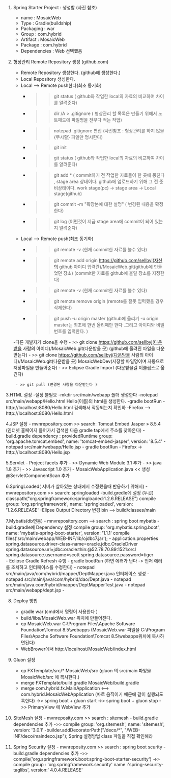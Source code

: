 1. Spring Starter Project  : 생성함 (사진 참조)
	- name : MosaicWeb
 	- Type : Gradle(buildship)
 	- Packaging : war
 	- Group : com.hybrid
 	- Artifact : MosaicWeb
 	- Package : com.hybrid
 	- Dependencies : Web 선택했음
 
 
2. 형상관리 Remote Repository 생성 (github.com)
 	- Remote Repository 생성한다. (github에 생성한다.)
 	- Local Repository 생성한다. 
 	- Local --> Remote push한다(최초 동기화)
 		- >> git status ( github와  작업한 local의 자료의 비교하여 차이를 알려준다) 
 		- >> dir /A > .gitignore ( 형상관리 할 목록은 만들기 위해서 노트패드에 파일명을 전부다 적는 작업)
 		- >> notepad .gitignore 편집 (사진참조 : 형상관리를 하지 않을 {무시할} 파일만 명시한다)
 		- >> git init
 		- >> git status ( github와  작업한 local의 자료의 비교하여 차이를 알려준다) 
 		- >> git add * ( commit하기 전  작업한 자료들이 한 곳에 뭉친다  , stage area 상태이다. github에 업로드하기 위해 그 전 준비상태이다. 
 							work stage(pc) -> stage area -> Local stage(github)
 		- >> git commit -m "확장본에 대한 설명" ( 변경된 내용을 확정한다)
 		- >> git log (어떤것이 지금 stage area에 commit이 되어 있는지 알려준다)
 	- Local --> Remote push(최초 동기화)
 		- >> git remote -v (현재 commit한 자료를 볼수 있다)
 		- >> git remote add origin https://github.com/sellbyj(자신의 github 아이디 입력란)/MosaicWeb.git(github에 만들었던 장소) 
 										(commit한 자료를 github에 올릴 장소를 지정한다)
 		- >> git remote -v (현재 commit한 자료를 볼수 있다)
 		- >> git remote remove origin (remote를 잘못 입력했을 경우 삭제한다) 
 		- >> git push -u origin master (github에 올리기 -u origin master는 최초에 한번 올리때만 한다 .그리고 아이디와 비밀번호를 입력한다. ) 
 		
 	-다른 개발자가 clone을 수행
 		- >> git clone	https://github.com/sellbyj(다운받을 사람의 아이디)/MosaicWeb.git(다운받을 곳) (github에 올려진 파일을 다운받는다)
 		- >> git clone	https://github.com/sellbyj(다운받을 사람의 아이디)/MosaicWeb.git(다운받을 곳) MosaicWebDev(저장할 파일명이며 자동으로 저장파일을 만들어준다)
 		- >> Eclipse Gradle Import (다운받을걸 이클립스로 옮긴다)
 		
 		- >> git pull (변경된 사항을 다운받는다 )
 
3.HTML 설정
	-설정 불필요
	-mkdir src/main/webapp 폴더 생성한다
	-notepad src/main/webapp/Hello.html  Hello(이름)의 html을 생성한다.
	-gradle bootRun 
		- http://localhost:8080/Hello.html 검색해서 작동되는지 확인하
	-Firefox --> http://localhost:8080/Hello.html
	
4.JSP 설정
	- mvnrepository.com >> search: Tomcat Embed Jasper » 8.5.4  (인터넷 홈페이지 들어가서 검색한 다음 gradle tap에서 주소를 찾아온다)
	- build.gradle dependency : providedRuntime group: 'org.apache.tomcat.embed', name: 'tomcat-embed-jasper', version: '8.5.4'	
	- notepad src/main/webapp/Hello.jsp
	- gradle bootRun
	- Firefox -> http://localhost:8080/Hello.jsp
	
5.Servlet
	- Project facets 추가
		- >> Dynamic Web Module 3.1 추가 
		- >> java 1.8 추가
		- >> Javascript 1.0 추가
	- MosaicWebApplication.java << 생성	@ServletComponentScan 추가

6.SpringLoaded( 서버가 살아있는 상태에서 수정했을때 반응하기 위해서)
	-mvnrepository.com >> search: springloaded
	-build.gredle에 설정 (두곳)
		classpath("org.springframework:springloaded:1.2.6.RELEASE")
		compile group: 'org.springframework', name: 'springloaded', version: '1.2.6.RELEASE'
	-Elipse Output Directory 변경
		bin --> build/classes/main
	
7.Mybatis(db연동)
	- mnvrepository.com --> search : spring boot mybatis
	- build.gradle에 Dependency 설정
		compile group: 'org.mybatis.spring.boot', name: 'mybatis-spring-boot-starter', version: '1.1.1'
		compile files('src/main/webapp/WEB-INF/lib/ojdbc7.jar');
	- application.properties
		spring.datasource.driver-class-name=oracle.jdbc.OracleDriver
		spring.datasource.url=jdbc:oracle:thin:@52.78.70.89:1521:orcl
		spring.datasource.username=scott
		spring.datasource.password=tiger	
	- Eclipse Gradle Refresh 수행
	- gradle bootRun (하면 에러가 난다  -> 먼저 에러를 조치하고 인터페이스를 수정한다)
	- notepad src/main/java/com/hybrid/mapper/DeptMapper.java 인터페이스 생성
	- notepad src/main/java/com/hybrid/dao/Dept.java
	- notepad src/main/java.com/hybrid/mapper/DeptMapperTest.java
	- notepad src/main/webapp/dept.jsp
	-

8. Deploy 방법
	- gradle war (cmd에서 명령어 사용한다 )
	- build/libs/MosaicWeb.war 위치에 만들어진다.
	- cp  MosaicWeb.war C:\Program Files\Apache Software Foundation\Tomcat 8.5\webapps 
		 (MosaicWeb.war 파일을 C:\Program Files\Apache Software Foundation\Tomcat 8.5\webapps위치에 복사하면된다)
	- WebBrower에서 http://localhost/MosaicWeb/index.html

9. Gluon 설정
	- cp FXTemplate/src/* MosaicWeb/src (gluon 의 src/main 파잉을  MosaicWeb/src 에 복사한다.)
	- merge FXTemplate/build.gradle MosaicWeb/build.gradle
	- merge com.hybrid.fx.MainApplication   <-->  com.hybrid.MosaicWebApplication 
	  (따로 움직이기 때문에 같이 실행되도록한다)
 		->> spring boot + gluon start
 		->> spring boot + gluon stop
 		->> PrimaryView 에 WebView 추가
 		
 10. SiteMesh 설정
 	- mvnreposity.com >> search : sitemesh
 	- build.gradle dependencies 추가
 		->> compile group: 'org.sitemesh', name: 'sitemesh', version: '3.0.1'
 	-builder.addDecoratorPath("/deco/*", "/WEB-INF/deco/maindeco.jsp");  Spring 설정방법  class 파일을 직접 확인해라
 
 		
 		 		
 		
 11. Spring Security 설정
 	- mvnreposity.com  >> search : spring boot scurity
 	- build.gradle dependencies 추가
 		->> compile('org.springframework.boot:spring-boot-starter-security')
        ->> compile group : 'org.springframework.security'  name :'spring-security-taglibs', version:' 4.0.4.RELEASE'
 	
 		
 		